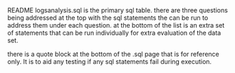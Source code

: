 README
logsanalysis.sql is the primary sql table. there are three questions being addressed at the top with the sql statements the can be run to address them under each question. at the bottom of the list is an extra set of statements that can be run individually for extra evaluation of the data set.

there is a quote block at the bottom of the .sql page that is for reference only. It is to aid any testing if any sql statements fail during execution. 
